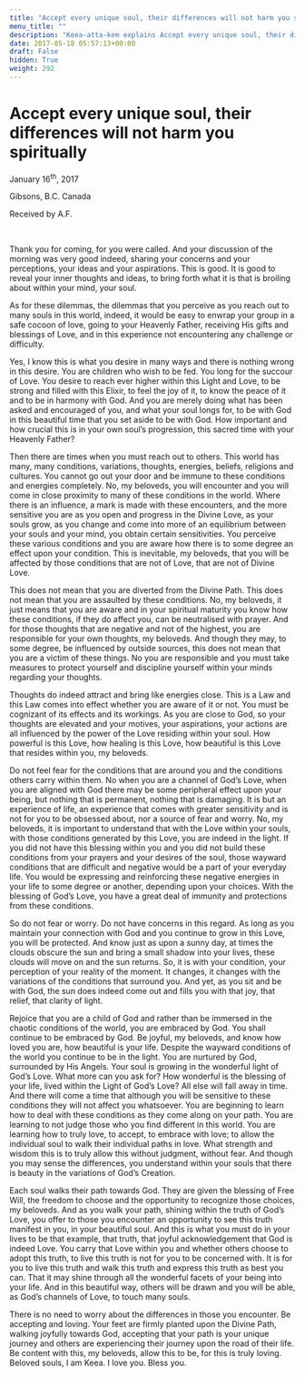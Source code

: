 ```yaml
---
title: "Accept every unique soul, their differences will not harm you spiritually"
menu_title: ""
description: "Keea-atta-kem explains Accept every unique soul, their differences will not harm you spiritually"
date: 2017-05-18 05:57:13+00:00
draft: False
hidden: True
weight: 292
---
```

# Accept every unique soul, their differences will not harm you spiritually

January 16<sup>th</sup>, 2017

Gibsons, B.C. Canada

Received by A.F.

 

Thank you for coming, for you were called. And your discussion of the morning was very good indeed, sharing your concerns and your perceptions, your ideas and your aspirations. This is good. It is good to reveal your inner thoughts and ideas, to bring forth what it is that is broiling about within your mind, your soul. 

As for these dilemmas, the dilemmas that you perceive as you reach out to many souls in this world, indeed, it would be easy to enwrap your group in a safe cocoon of love, going to your Heavenly Father, receiving His gifts and blessings of Love, and in this experience not encountering any challenge or difficulty. 

Yes, I know this is what you desire in many ways and there is nothing wrong in this desire. You are children who wish to be fed. You long for the succour of Love. You desire to reach ever higher within this Light and Love, to be strong and filled with this Elixir, to feel the joy of it, to know the peace of it and to be in harmony with God. And you are merely doing what has been asked and encouraged of you, and what your soul longs for, to be with God in this beautiful time that you set aside to be with God. How important and how crucial this is in your own soul’s progression, this sacred time with your Heavenly Father? 

Then there are times when you must reach out to others. This world has many, many conditions, variations, thoughts, energies, beliefs, religions and cultures. You cannot go out your door and be immune to these conditions and energies completely. No, my beloveds, you will encounter and you will come in close proximity to many of these conditions in the world. Where there is an influence, a mark is made with these encounters, and the more sensitive you are as you open and progress in the Divine Love, as your souls grow, as you change and come into more of an equilibrium between your souls and your mind, you obtain certain sensitivities. You perceive these various conditions and you are aware how there is to some degree an effect upon your condition. This is inevitable, my beloveds, that you will be affected by those conditions that are not of Love, that are not of Divine Love. 

This does not mean that you are diverted from the Divine Path. This does not mean that you are assaulted by these conditions. No, my beloveds, it just means that you are aware and in your spiritual maturity you know how these conditions, if they do affect you, can be neutralised with prayer. And for those thoughts that are negative and not of the highest, you are responsible for your own thoughts, my beloveds. And though they may, to some degree, be influenced by outside sources, this does not mean that you are a victim of these things. No you are responsible and you must take measures to protect yourself and discipline yourself within your minds regarding your thoughts. 

Thoughts do indeed attract and bring like energies close. This is a Law and this Law comes into effect whether you are aware of it or not. You must be cognizant of its effects and its workings. As you are close to God, so your thoughts are elevated and your motives, your aspirations, your actions are all influenced by the power of the Love residing within your soul. How powerful is this Love, how healing is this Love, how beautiful is this Love that resides within you, my beloveds.

Do not feel fear for the conditions that are around you and the conditions others carry within them. No when you are a channel of God’s Love, when you are aligned with God there may be some peripheral effect upon your being, but nothing that is permanent, nothing that is damaging. It is but an experience of life, an experience that comes with greater sensitivity and is not for you to be obsessed about, nor a source of fear and worry. No, my beloveds, it is important to understand that with the Love within your souls, with those conditions generated by this Love, you are indeed in the light. If you did not have this blessing within you and you did not build these conditions from your prayers and your desires of the soul, those wayward conditions that are difficult and negative would be a part of your everyday life. You would be expressing and reinforcing these negative energies in your life to some degree or another, depending upon your choices. With the blessing of God’s Love, you have a great deal of immunity and protections from these conditions.

So do not fear or worry. Do not have concerns in this regard. As long as you maintain your connection with God and you continue to grow in this Love, you will be protected. And know just as upon a sunny day, at times the clouds obscure the sun and bring a small shadow into your lives, these clouds will move on and the sun returns. So, it is with your condition, your perception of your reality of the moment. It changes, it changes with the variations of the conditions that surround you. And yet, as you sit and be with God, the sun does indeed come out and fills you with that joy, that relief, that clarity of light. 

Rejoice that you are a child of God and rather than be immersed in the chaotic conditions of the world, you are embraced by God. You shall continue to be embraced by God. Be joyful, my beloveds, and know how loved you are, how beautiful is your life. Despite the wayward conditions of the world you continue to be in the light. You are nurtured by God, surrounded by His Angels. Your soul is growing in the wonderful light of God’s Love. What more can you ask for? How wonderful is the blessing of your life, lived within the Light of God’s Love? All else will fall away in time. And there will come a time that although you will be sensitive to these conditions they will not affect you whatsoever. You are beginning to learn how to deal with these conditions as they come along on your path. You are learning to not judge those who you find different in this world. You are learning how to truly love, to accept, to embrace with love; to allow the individual soul to walk their individual paths in love. What strength and wisdom this is to truly allow this without judgment, without fear. And though you may sense the differences, you understand within your souls that there is beauty in the variations of God’s Creation. 

Each soul walks their path towards God. They are given the blessing of Free Will, the freedom to choose and the opportunity to recognize those choices, my beloveds. And as you walk your path, shining within the truth of God’s Love, you offer to those you encounter an opportunity to see this truth manifest in you, in your beautiful soul. And this is what you must do in your lives to be that example, that truth, that joyful acknowledgement that God is indeed Love. You carry that Love within you and whether others choose to adopt this truth, to live this truth is not for you to be concerned with. It is for you to live this truth and walk this truth and express this truth as best you can. That it may shine through all the wonderful facets of your being into your life. And in this beautiful way, others will be drawn and you will be able, as God’s channels of Love, to touch many souls.

There is no need to worry about the differences in those you encounter. Be accepting and loving. Your feet are firmly planted upon the Divine Path, walking joyfully towards God, accepting that your path is your unique journey and others are experiencing their journey upon the road of their life. Be content with this, my beloveds, allow this to be, for  this is truly loving. Beloved souls, I am Keea. I love you. Bless you.